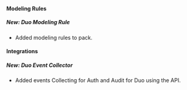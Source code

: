 
#### Modeling Rules
##### New: Duo Modeling Rule
- Added modeling rules to pack.

#### Integrations
##### New: Duo Event Collector
- Added events Collecting for Auth and Audit for Duo using the API.
